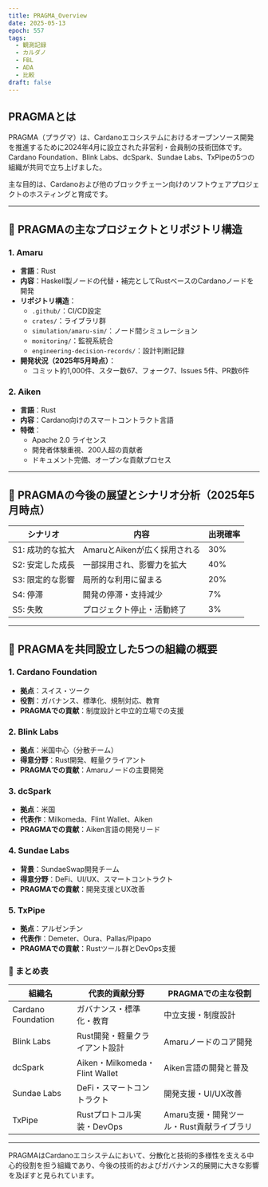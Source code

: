 ```yaml
---
title: PRAGMA_Overview
date: 2025-05-13
epoch: 557
tags:
  - 観測記録
  - カルダノ
  - FBL
  - ADA
  - 比較
draft: false
---
```

## PRAGMAとは

PRAGMA（プラグマ）は、Cardanoエコシステムにおけるオープンソース開発を推進するために2024年4月に設立された非営利・会員制の技術団体です。Cardano Foundation、Blink Labs、dcSpark、Sundae Labs、TxPipeの5つの組織が共同で立ち上げました。

主な目的は、Cardanoおよび他のブロックチェーン向けのソフトウェアプロジェクトのホスティングと育成です。

---

## 🔧 PRAGMAの主なプロジェクトとリポジトリ構造

### 1. Amaru
- **言語**：Rust
- **内容**：Haskell製ノードの代替・補完としてRustベースのCardanoノードを開発
- **リポジトリ構造**：
  - `.github/`：CI/CD設定
  - `crates/`：ライブラリ群
  - `simulation/amaru-sim/`：ノード間シミュレーション
  - `monitoring/`：監視系統合
  - `engineering-decision-records/`：設計判断記録
- **開発状況（2025年5月時点）**：
  - コミット約1,000件、スター数67、フォーク7、Issues 5件、PR数6件

### 2. Aiken
- **言語**：Rust
- **内容**：Cardano向けのスマートコントラクト言語
- **特徴**：
  - Apache 2.0 ライセンス
  - 開発者体験重視、200人超の貢献者
  - ドキュメント完備、オープンな貢献プロセス

---

## 🧭 PRAGMAの今後の展望とシナリオ分析（2025年5月時点）

| シナリオ | 内容 | 出現確率 |
|----------|------|----------|
| S1: 成功的な拡大 | AmaruとAikenが広く採用される | 30% |
| S2: 安定した成長 | 一部採用され、影響力を拡大 | 40% |
| S3: 限定的な影響 | 局所的な利用に留まる | 20% |
| S4: 停滞 | 開発の停滞・支持減少 | 7% |
| S5: 失敗 | プロジェクト停止・活動終了 | 3% |

---

## 🤝 PRAGMAを共同設立した5つの組織の概要

### 1. Cardano Foundation
- **拠点**：スイス・ツーク
- **役割**：ガバナンス、標準化、規制対応、教育
- **PRAGMAでの貢献**：制度設計と中立的立場での支援

### 2. Blink Labs
- **拠点**：米国中心（分散チーム）
- **得意分野**：Rust開発、軽量クライアント
- **PRAGMAでの貢献**：Amaruノードの主要開発

### 3. dcSpark
- **拠点**：米国
- **代表作**：Milkomeda、Flint Wallet、Aiken
- **PRAGMAでの貢献**：Aiken言語の開発リード

### 4. Sundae Labs
- **背景**：SundaeSwap開発チーム
- **得意分野**：DeFi、UI/UX、スマートコントラクト
- **PRAGMAでの貢献**：開発支援とUX改善

### 5. TxPipe
- **拠点**：アルゼンチン
- **代表作**：Demeter、Oura、Pallas/Pipapo
- **PRAGMAでの貢献**：Rustツール群とDevOps支援

### 🧭 まとめ表

| 組織名         | 代表的貢献分野                   | PRAGMAでの主な役割                       |
|----------------|----------------------------------|-------------------------------------------|
| Cardano Foundation | ガバナンス・標準化・教育        | 中立支援・制度設計                        |
| Blink Labs       | Rust開発・軽量クライアント設計   | Amaruノードのコア開発                     |
| dcSpark          | Aiken・Milkomeda・Flint Wallet | Aiken言語の開発と普及                     |
| Sundae Labs      | DeFi・スマートコントラクト       | 開発支援・UI/UX改善                       |
| TxPipe           | Rustプロトコル実装・DevOps       | Amaru支援・開発ツール・Rust貢献ライブラリ |

---

PRAGMAはCardanoエコシステムにおいて、分散化と技術的多様性を支える中心的役割を担う組織であり、今後の技術的およびガバナンス的展開に大きな影響を及ぼすと見られています。
